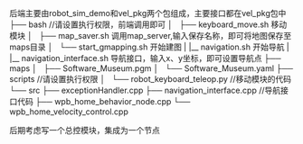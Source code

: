 后端主要由robot_sim_demo和vel_pkg两个包组成，主要接口都在vel_pkg包中
├── bash //请设置执行权限，前端调用即可
│   ├── keyboard_move.sh    移动模块
│   ├── map_saver.sh	    调用map_server,输入保存名称，即可将地图保存至maps目录
│   └── start_gmapping.sh   开始建图
|   |__ navigation.sh       开始导航
|   |__ navigation_interface.sh   导航接口，输入x、y坐标，即可设置导航点
├── maps
│   ├── Software_Museum.pgm
│   └── Software_Museum.yaml
├── scripts //请设置执行权限
│   └── robot_keyboard_teleop.py  //移动模块的代码
└── src
    ├── exceptionHandler.cpp
    ├── navigation_interface.cpp   //导航接口代码
    ├── wpb_home_behavior_node.cpp
    └── wpb_home_velocity_control.cpp


后期考虑写一个总控模块，集成为一个节点
